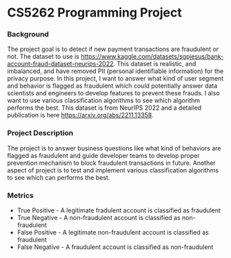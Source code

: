 # CS5262 Programming Project

### Background

The project goal is to detect if new payment transactions are fraudulent or not. The dataset to use is https://www.kaggle.com/datasets/sgpjesus/bank-account-fraud-dataset-neurips-2022. This dataset is realistic, and imbalanced, and have removed PII (personal identifiable information) for the privacy purpose. In this project, I want to answer what kind of user segment and behavior is flagged as fraudulent which could potentially answer data scientists and engineers to develop features to prevent these frauds. I also want to use various classification algorithms to see which algorithm performs the best. This dataset is from NeurIPS 2022 and a detailed publication is here https://arxiv.org/abs/2211.13358.

### Project Description

The project is to answer business questions like what kind of behaviors are flagged as fraudulent and guide developer teams to develop proper prevention mechanism to block fraudulent transactions in future. Another aspect of project is to test and implement various classification algorithms to see which can performs the best.

### Metrics

- True Positive - A legitimate fradulent account is classified as fraudulent
- True Negative - A non-fraudulent account is classified as non-fraudulent
- False Positive - A legitimate non-fraudulent account is classified as fraudulent
- False Negative - A fraudulent account is classified as non-fraudulent


